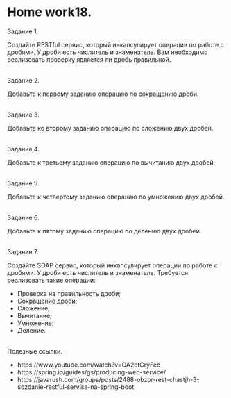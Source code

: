 # <b>Home work18.</b>

Задание 1.<br>

Создайте RESTful сервис, который инкапсулирует операции по работе с дробями. У дроби есть числитель и знаменатель. Вам необходимо реализовать проверку является ли дробь правильной.

<br>Задание 2.<br>

Добавьте к первому заданию операцию по сокращению дроби.

<br>Задание 3.<br>

Добавьте ко второму заданию операцию по сложению двух дробей.

<br>Задание 4.<br>

Добавьте к третьему заданию операцию по вычитанию двух дробей.

<br>Задание 5.<br>

Добавьте к четвертому заданию операцию по умножению двух дробей.

<br>Задание 6.<br>

Добавьте к пятому заданию операцию по делению двух дробей.

<br>Задание 7.<br>

Создайте SOAP сервис, который инкапсулирует операции по работе с дробями. У дроби есть числитель и знаменатель. Требуется реализовать такие операции:
<ul>
<li>Проверка на правильность дроби;</li>
<li>Сокращение дроби;</li>
<li>Сложение;</li>
<li>Вычитание;</li>
<li>Умножение;</li>
<li>Деление.</li>
</ul>

<br>Полезные ссылки.<br>

<ul>
<li>https://www.youtube.com/watch?v=OA2etCryFec</li>
<li>https://spring.io/guides/gs/producing-web-service/</li>
<li>https://javarush.com/groups/posts/2488-obzor-rest-chastjh-3-sozdanie-restful-servisa-na-spring-boot</li>
</ul>
